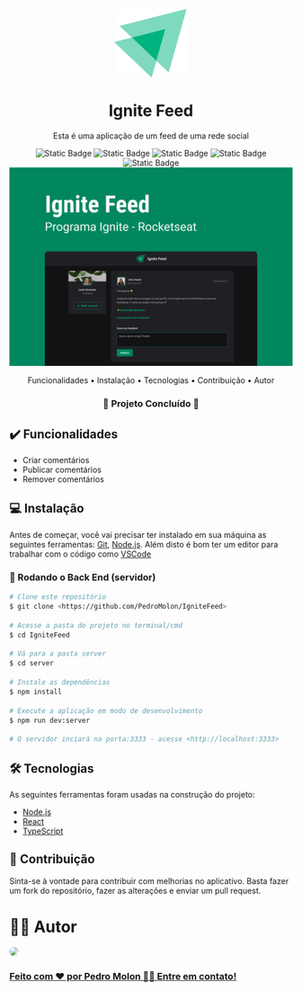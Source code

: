<p align="center">
  <img src="src/assets/ignite-logo.svg" alt="" />
  <h1 align="center">Ignite Feed</h1>
</p>

<p align="center">Esta é uma aplicação de um feed de uma rede social</p>

<div align="center">
  <img alt="Static Badge" src="https://img.shields.io/badge/React-03b37e">
  <img alt="Static Badge" src="https://img.shields.io/badge/Visual_Studio-03b37e">
  <img alt="Static Badge" src="https://img.shields.io/badge/Languages-4-03b37e">
  <img alt="Static Badge" src="https://img.shields.io/badge/npm-10.2.4-03b37e">
  <img alt="Static Badge" src="https://img.shields.io/badge/License-MIT-03b37e">
</div>

<img src="src/assets/cover.png" alt=""/>

<p align="center">
 <a href="#funcionalidades" style="text-decoration: none">Funcionalidades</a> • 
 <a href="#instalação" style="text-decoration: none">Instalação</a> • 
 <a href="#tecnologias" style="text-decoration: none">Tecnologias</a> • 
 <a href="#contribuição" style="text-decoration: none">Contribuição</a> • 
 <a href="#autor" style="text-decoration: none">Autor</a>
</p>

<h3 align="center">🚀 Projeto Concluído 🚀</h3>

<h2 id="funcionalidades">✔️ Funcionalidades</h2>

- Criar comentários
- Publicar comentários
- Remover comentários

<h2 id="instalação">💻 Instalação</h2>

Antes de começar, você vai precisar ter instalado em sua máquina as seguintes ferramentas:
[Git](https://git-scm.com), [Node.js](https://nodejs.org/en/). 
Além disto é bom ter um editor para trabalhar com o código como [VSCode](https://code.visualstudio.com/)

### 🎲 Rodando o Back End (servidor)

```bash
# Clone este repositório
$ git clone <https://github.com/PedroMolon/IgniteFeed>

# Acesse a pasta do projeto no terminal/cmd
$ cd IgniteFeed

# Vá para a pasta server
$ cd server

# Instale as dependências
$ npm install

# Execute a aplicação em modo de desenvolvimento
$ npm run dev:server

# O servidor inciará na porta:3333 - acesse <http://localhost:3333>
```

<h2 id="tecnologias">🛠 Tecnologias</h2>

As seguintes ferramentas foram usadas na construção do projeto:

- [Node.js](https://nodejs.org/en/)
- [React](https://pt-br.reactjs.org/)
- [TypeScript](https://www.typescriptlang.org/)

<h2 id="contribuição">👋 Contribuição</h2>

Sinta-se à vontade para contribuir com melhorias no aplicativo. Basta fazer um fork do repositório, fazer as alterações e enviar um pull request.

<h1 id="autor">👨‍💻 Autor</h1>

<a href="https://github.com/PedroMolon">
  <img src="https://github.com/PedroMolon.png" width="100px" style="border-radius: 999px"/>
  <h3>Feito com ❤️ por Pedro Molon 👋🏽 Entre em contato!</h3>
</a>
